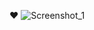  ❤
![Screenshot_1](https://github.com/user-attachments/assets/6cedc1f9-290e-41a2-ba5d-ffe991968ebe)

